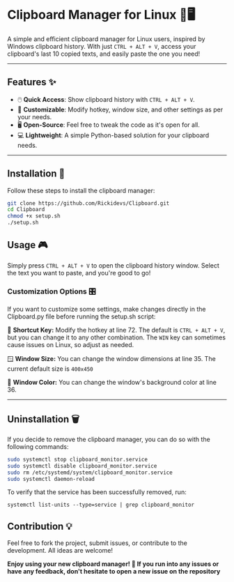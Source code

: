 # Clipboard Manager for Linux 📝🖥️

A simple and efficient clipboard manager for Linux users, inspired by Windows clipboard history. With just `CTRL + ALT + V`, access your clipboard's last 10 copied texts, and easily paste the one you need!

---

## Features ✨
- 🖱️ **Quick Access**: Show clipboard history with `CTRL + ALT + V`.
- 🔄 **Customizable**: Modify hotkey, window size, and other settings as per your needs.
- 🖥️ **Open-Source**: Feel free to tweak the code as it's open for all.
- 💻 **Lightweight**: A simple Python-based solution for your clipboard needs.

---

## Installation 🚀

Follow these steps to install the clipboard manager:

```bash
git clone https://github.com/Rickidevs/Clipboard.git
cd Clipboard
chmod +x setup.sh
./setup.sh
```

## Usage 🎮
Simply press `CTRL + ALT + V` to open the clipboard history window. Select the text you want to paste, and you're good to go!

### Customization Options 🎛️

If you want to customize some settings, make changes directly in the Clipboard.py file before running the setup.sh script:

🔑 **Shortcut Key:** Modify the hotkey at line 72. The default is `CTRL + ALT + V`, but you can change it to any other combination. The `WIN` key can sometimes cause issues on Linux, so adjust as needed.

🪟 **Window Size:** You can change the window dimensions at line 35. The current default size is `400x450`

🎨 **Window Color:** You can change the window's background color at line 36.

---

## Uninstallation 🗑️

If you decide to remove the clipboard manager, you can do so with the following commands:

```bash
sudo systemctl stop clipboard_monitor.service
sudo systemctl disable clipboard_monitor.service
sudo rm /etc/systemd/system/clipboard_monitor.service
sudo systemctl daemon-reload
```

To verify that the service has been successfully removed, run:

`systemctl list-units --type=service | grep clipboard_monitor
`

## Contribution 💡

Feel free to fork the project, submit issues, or contribute to the development. All ideas are welcome!


**Enjoy using your new clipboard manager! 🚀 If you run into any issues or have any feedback, don't hesitate to open a new issue on the repository**
